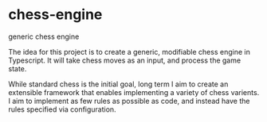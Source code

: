 # chess-engine
generic chess engine

The idea for this project is to create a generic, modifiable chess engine in Typescript. It will take chess moves as an input, and process the game state.

While standard chess is the initial goal, long term I aim to create an extensible framework that enables implementing a variety of chess varients. I aim to implement as few rules as possible as code, and instead have the rules specified via configuration.